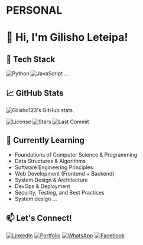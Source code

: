 # PERSONAL
# 👋 Hi, I'm Gilisho Leteipa!

## 🚀 Tech Stack
![Python](https://img.shields.io/badge/Python-3670A0?style=for-the-badge&logo=python&logoColor=fff)
![JavaScript](https://img.shields.io/badge/JavaScript-333?style=for-the-badge&logo=javascript)
...

## 📈 GitHub Stats
![Gilisho123's GitHub stats](https://github-readme-stats.vercel.app/api?username=Gilisho123&show_icons=true&theme=github_dark)

![License](https://img.shields.io/github/license/username/repo)
![Stars](https://img.shields.io/github/stars/username/repo)
![Last Commit](https://img.shields.io/github/last-commit/username/repo)

## 🌱 Currently Learning
- Foundations of Computer Science & Programming
- Data Structures & Algorithms
- Software Engineering Principles
- Web Development (Frontend + Backend)
- System Design & Architecture
- DevOps & Deployment
- Security, Testing, and Best Practices
- System design
...

## 📫 Let's Connect!
[![LinkedIn](https://img.shields.io/badge/LinkedIn-blue?style=flat&logo=linkedin)](https://linkedin.com/in/gilisho-leteipa-842210374)
[![Portfolio](https://img.shields.io/badge/Portfolio-000?style=flat&logo=github)](https://wa.me/message/IVVKK6GODTC2K1)
[![WhatsApp](https://img.shields.io/badge/WhatsApp-green?style=flat&logo=WhatsApp)](https://wa.me/message/IVVKK6GODTC2K1)
[![Facebook](https://img.shields.io/badge/Facebook-blue?style=flat&logo=Facebook)](https://wa.me/message/IVVKK6GODTC2K1)



